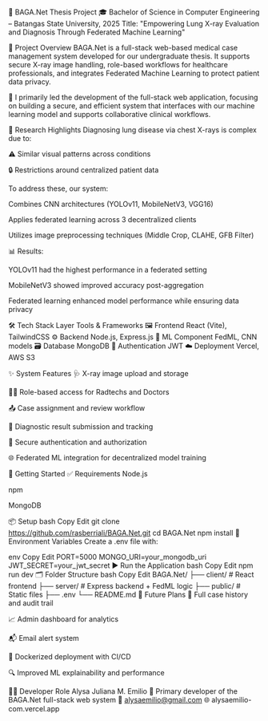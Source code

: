 🩻 BAGA.Net
Thesis Project
🎓 Bachelor of Science in Computer Engineering – Batangas State University, 2025
Title: "Empowering Lung X-ray Evaluation and Diagnosis Through Federated Machine Learning"

📌 Project Overview
BAGA.Net is a full-stack web-based medical case management system developed for our undergraduate thesis. It supports secure X-ray image handling, role-based workflows for healthcare professionals, and integrates Federated Machine Learning to protect patient data privacy.

🔧 I primarily led the development of the full-stack web application, focusing on building a secure, and efficient system that interfaces with our machine learning model and supports collaborative clinical workflows.

🧠 Research Highlights
Diagnosing lung disease via chest X-rays is complex due to:

⚠️ Similar visual patterns across conditions

🔒 Restrictions around centralized patient data

To address these, our system:

Combines CNN architectures (YOLOv11, MobileNetV3, VGG16)

Applies federated learning across 3 decentralized clients

Utilizes image preprocessing techniques (Middle Crop, CLAHE, GFB Filter)

📊 Results:

YOLOv11 had the highest performance in a federated setting

MobileNetV3 showed improved accuracy post-aggregation

Federated learning enhanced model performance while ensuring data privacy

🛠 Tech Stack
Layer	Tools & Frameworks
🖼 Frontend	React (Vite), TailwindCSS
⚙️ Backend	Node.js, Express.js
🧠 ML Component	FedML, CNN models
🗃 Database	MongoDB
🔐 Authentication	JWT
☁️ Deployment	Vercel, AWS S3

✨ System Features
🩺 X-ray image upload and storage

👩‍⚕️ Role-based access for Radtechs and Doctors

📤 Case assignment and review workflow

📝 Diagnostic result submission and tracking

🔐 Secure authentication and authorization

🌐 Federated ML integration for decentralized model training

🚀 Getting Started
✅ Requirements
Node.js

npm

MongoDB

📦 Setup
bash
Copy
Edit
git clone https://github.com/rasberriali/BAGA.Net.git
cd BAGA.Net
npm install
🔧 Environment Variables
Create a .env file with:

env
Copy
Edit
PORT=5000
MONGO_URI=your_mongodb_uri
JWT_SECRET=your_jwt_secret
▶️ Run the Application
bash
Copy
Edit
npm run dev
🗂 Folder Structure
bash
Copy
Edit
BAGA.Net/
├── client/         # React frontend
├── server/         # Express backend + FedML logic
├── public/         # Static files
├── .env
└── README.md
🔮 Future Plans
🧾 Full case history and audit trail

📈 Admin dashboard for analytics

📬 Email alert system

🐳 Dockerized deployment with CI/CD

🔍 Improved ML explainability and performance

👩‍💻 Developer Role
Alysa Juliana M. Emilio
🧩 Primary developer of the BAGA.Net full-stack web system
📧 alysaemilio@gmail.com
🌐 alysaemilio-com.vercel.app
